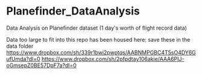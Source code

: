 # Planefinder_DataAnalysis
Data Analysis on Planefinder dataset (1 day's worth of flight record data)

Data too large to fit into this repo has been housed here:
save these in the data folder
https://www.dropbox.com/sh/339r1bwi2pwptqs/AABNMPGBC4T5sO4DY6GufUmda?dl=0
https://www.dropbox.com/sh/2pfpdtay106akie/AAA6PIJ-oGmsepZ0BE57DpF7a?dl=0

